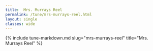```yaml
---
title:  Mrs. Murrays Reel
permalink: /tune/mrs-murrays-reel.html
layout: single
classes: wide
---
```

{% include tune-markdown.md slug="mrs-murrays-reel" title="Mrs. Murrays Reel" %}

